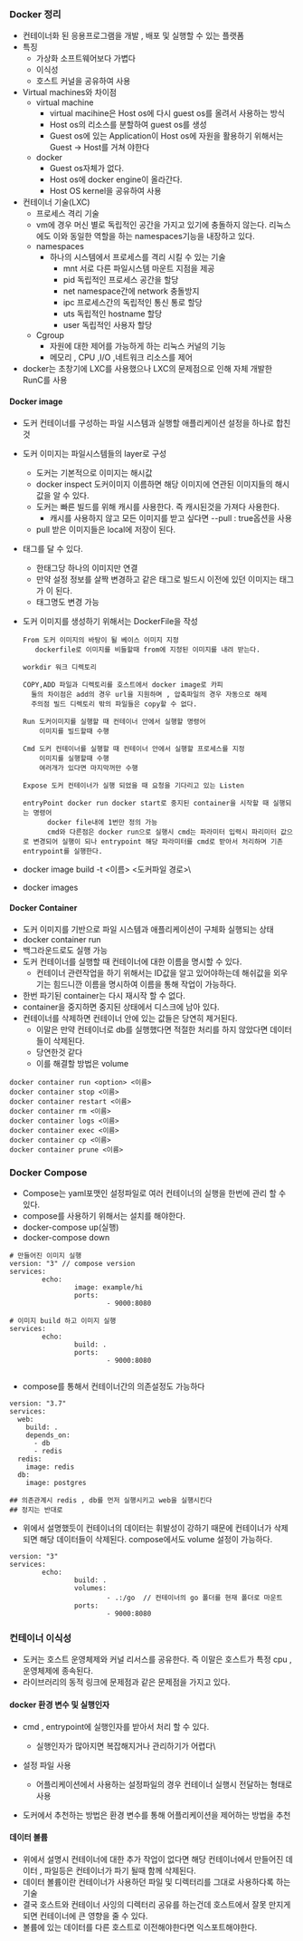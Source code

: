 ### Docker 정리

- 컨테이너화 된 응용프로그램을 개발 , 배포 및 실행할 수 있는 플랫폼
- 특징
  - 가상화 소프트웨어보다 가볍다
  - 이식성
  - 호스트 커널을 공유하여 사용
- Virtual machines와 차이점
  - virtual machine
    - virtual macihine은 Host os에 다시 guest os를 올려서 사용하는 방식
    - Host os의 리소스를 분할하여 guest os를 생성
    - Guest os에 있는 Application이 Host os에 자원을 활용하기 위해서는 Guest -> Host를 거쳐 야한다
  - docker
    - Guest os자체가 없다.
    - Host os에 docker engine이 올라간다.
    - Host OS kernel을 공유하여 사용
- 컨테이너 기술(LXC)
  - 프로세스 격리 기술
  - vm에 경우 머신 별로 독립적인 공간을 가지고 있기에 충돌하지 않는다. 리눅스에도 이와 동일한 역할을 하는 namespaces기능을 내장하고 있다.
  - namespaces
    - 하나의 시스템에서 프로세스를 격리 시킬 수 있는 기술
      - mnt 서로 다른 파일시스템 마운트 지점을 제공
      - pid  독립적인 프로세스 공간을 할당
      - net namespace간에 network 충돌방지
      - ipc 프로세스간의 독립적인 통신 통로 할당
      - uts 독립적인 hostname 할당
      - user 독립적인 사용자 할당
  - Cgroup
    - 자원에 대한 제어를 가능하게 하는 리눅스 커널의 기능
    - 메모리 , CPU ,I/O ,네트워크 리소스를 제어
- docker는 초창기에 LXC를 사용했으나 LXC의 문제점으로 인해 자체 개발한 RunC를 사용

#### Docker image

- 도커 컨테이너를 구성하는 파일 시스템과 실행할 애플리케이션 설정을 하나로 합친것

- 도커 이미지는 파일시스템들의 layer로 구성

  - 도커는 기본적으로 이미지는 해시값
  - docker inspect 도커이미지 이름하면 해당 이미지에 연관된 이미지들의 해시값을 알 수 있다.
  - 도커는 빠른 빌드를 위해 캐시를 사용한다. 즉 캐시된것을 가져다 사용한다.
    - 캐시를 사용하지 않고 모든 이미지를 받고 싶다면 --pull : true옵션을 사용
  - pull 받은 이미지들은 local에 저장이 된다.

- 태그를 달 수 있다.

  - 한태그당 하나의 이미지만 연결
  - 만약 설정 정보를 살짝 변경하고 같은 태그로 빌드시 이전에 있던 이미지는  태그가 <none>이 된다.
  - 태그명도 변경 가능

- 도커 이미지를 생성하기 위해서는 DockerFile을 작성

  ```
  From 도커 이미지의 바탕이 될 베이스 이미지 지정
  	 dockerfile로 이미지를 비들할때 from에 지정된 이미지를 내려 받는다.
  
  workdir 워크 디렉토리 
  
  COPY,ADD 파일과 디렉토리를 호스트에서 docker image로 카피
  	둘의 차이점은 add의 경우 url을 지원하며 , 압축파일의 경우 자동으로 해제
  	주의점 빌드 디렉토리 밖의 파일들은 copy할 수 없다.
  	
  Run 도커이미지를 실행할 때 컨테이너 안에서 실행할 명령어
      이미지를 빌드할때 수행
  
  Cmd 도커 컨테이너를 실행할 때 컨테이너 안에서 실행할 프로세스를 지정
      이미지를 실행할때 수행
      여러개가 있다면 마지막꺼만 수행
  
  Expose 도커 컨테이너가 실행 되었을 때 요청을 기다리고 있는 Listen
  
  entryPoint docker run docker start로 중지된 container을 시작할 때 실행되는 명령어
  		docker file내에 1번만 정의 가능
  		cmd와 다른점은 docker run으로 실행시 cmd는 파라미터 입력시 파리미터 값으로 변경되어 실행이 되나 entrypoint 해당 파라미터를 cmd로 받아서 처리하며 기존 entrypoint를 실행한다.
  ```

- docker image build -t <이름> <도커파일 경로>\
- docker images

#### Docker Container

- 도커 이미지를 기반으로 파일 시스템과 애플리케이션이 구체화 실행되는 상태
- docker container run <imageName>
- 백그라운드로도 실행 가능
- 도커 컨테이너를 실행할 때 컨테이너에 대한 이름을 명시할 수 있다.
  - 컨테이너 관련작업을 하기 위해서는 ID값을 알고 있어야하는데 해쉬값을 외우기는 힘드니깐 이름을 명시하여 이름을 통해 작업이 가능하다.
- 한번 파기된 container는 다시 재시작 할 수 없다.
- container을 중지하면 중지된 상태에서 디스크에 남아 있다.
- 컨테이너를 삭제하면 컨테이너 안에 있는 값들은 당연히 제거된다.
  - 이말은 만약 컨테이너로 db를 실행했다면 적절한 처리를 하지 않았다면 데이터들이 삭제된다.
  - 당연한것 같다
  - 이를 해결할 방법은 volume

```
docker container run <option> <이름>
docker container stop <이름>
docker container restart <이름>
docker container rm <이름>
docker container logs <이름>
docker container exec <이름>
docker container cp <이름>
docker container prune <이름>

```



### Docker Compose

- Compose는 yaml포맷인 설정파일로 여러 컨테이너의 실행을 한번에 관리 할 수 있다.
- compose를 사용하기 위해서는 설치를 해야한다.
- docker-compose up(실행)
- docker-compose down

```
# 만들어진 이미지 실행
version: "3" // compose version
services:
        echo:
                image: example/hi
                ports:
                        - 9000:8080

# 이미지 build 하고 이미지 실행
services:
        echo:
                build: .
                ports:
                        - 9000:8080


```

- compose를 통해서 컨테이너간의 의존설정도 가능하다

```
version: "3.7"
services:
  web:
    build: .
    depends_on:
      - db
      - redis
  redis:
    image: redis
  db:
    image: postgres

## 의존관계시 redis , db를 먼저 실행시키고 web을 실행시킨다
## 정지는 반대로
```

- 위에서 설명했듯이 컨테이너의 데이터는 휘발성이 강하기 때문에 컨테이너가 삭제되면 해당 데이터들이 삭제된다. compose에서도 volume 설정이 가능하다.

```
version: "3"
services:
        echo:
                build: .
                volumes:
                        - .:/go  // 컨테이너의 go 폴더를 현재 폴더로 마운트
                ports:
                        - 9000:8080

```



### 컨테이너 이식성

- 도커는 호스트 운영체제와 커널 리서스를 공유한다. 즉 이말은 호스트가 특정 cpu , 운영체제에 종속된다.
- 라이브러리의 동적 링크에 문제점과 같은 문제점을 가지고 있다.


#### docker 환경 변수 및 실행인자
-   cmd , entrypoint에 실행인자를 받아서 처리 할 수 있다.
    -   실행인자가 많아지면 복잡해지거나 관리하기가 어렵다\

-   설정 파일 사용
    -   어플리케이션에서 사용하는 설정파일의 경우 컨테이너 실행시 전달하는 형태로 사용

-   도커에서 추천하는 방법은 환경 변수를 통해 어플리케이션을 제어하는 방법을 추천

#### 데이터 볼륨
-   위에서 설명시 컨테이너에 대한 추가 작업이 없다면 해당 컨테이너에서 만들어진 데이터 , 파일등은
    컨테이너가 파기 될때 함께 삭제된다.
-   데이터 볼륨이란 컨테이너가 사용하던 파일 및 디렉터리를 그대로 사용하다록 하는 기술
-   결국 호스트와 컨테이너 사잉의 디렉터리 공유를 하는건데 호스트에서 잘못 만지게 되면 컨테이너에 큰 영향을 줄 수 있다.
-   볼륨에 있는 데이터를 다른 호스트로 이전해야한다면 익스포트해야한다.

